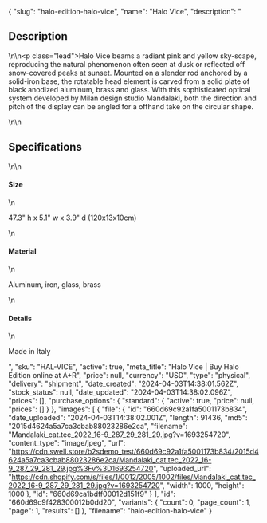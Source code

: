 {
  "slug": "halo-edition-halo-vice",
  "name": "Halo Vice",
  "description": "<h2>Description</h2>\n<!-- split -->\n<p class=\"lead\">Halo Vice beams a radiant pink and yellow sky-scape, reproducing the natural phenomenon often seen at dusk or reflected off snow-covered peaks at sunset. Mounted on a slender rod anchored by a solid-iron base, the rotatable head element is carved from a solid plate of black anodized aluminum, brass and glass. With this sophisticated optical system developed by Milan design studio Mandalaki, both the direction and pitch of the display can be angled for a offhand take on the circular shape.</p>\n<!-- split -->\n<h2>Specifications</h2>\n<!-- split -->\n<h4>Size</h4>\n<p>47.3\" h x 5.1\" w x 3.9\" d (120x13x10cm)</p>\n<h4>Material</h4>\n<p>Aluminum, iron, glass, brass</p>\n<h4>Details</h4>\n<p>Made in Italy</p>",
  "sku": "HAL-VICE",
  "active": true,
  "meta_title": "Halo Vice | Buy Halo Edition online at A+R",
  "price": null,
  "currency": "USD",
  "type": "physical",
  "delivery": "shipment",
  "date_created": "2024-04-03T14:38:01.562Z",
  "stock_status": null,
  "date_updated": "2024-04-03T14:38:02.096Z",
  "prices": [],
  "purchase_options": {
    "standard": {
      "active": true,
      "price": null,
      "prices": []
    }
  },
  "images": [
    {
      "file": {
        "id": "660d69c92a1fa5001173b834",
        "date_uploaded": "2024-04-03T14:38:02.001Z",
        "length": 91436,
        "md5": "2015d4624a5a7ca3cbab88023286e2ca",
        "filename": "Mandalaki_cat.tec_2022_16-9_287_29_281_29.jpg?v=1693254720",
        "content_type": "image/jpeg",
        "url": "https://cdn.swell.store/b2sdemo_test/660d69c92a1fa5001173b834/2015d4624a5a7ca3cbab88023286e2ca/Mandalaki_cat.tec_2022_16-9_287_29_281_29.jpg%3Fv%3D1693254720",
        "uploaded_url": "https://cdn.shopify.com/s/files/1/0012/2005/1002/files/Mandalaki_cat.tec_2022_16-9_287_29_281_29.jpg?v=1693254720",
        "width": 1000,
        "height": 1000
      },
      "id": "660d69ca1bdff00012d151f9"
    }
  ],
  "id": "660d69c9f428300012b0dd20",
  "variants": {
    "count": 0,
    "page_count": 1,
    "page": 1,
    "results": []
  },
  "filename": "halo-edition-halo-vice"
}